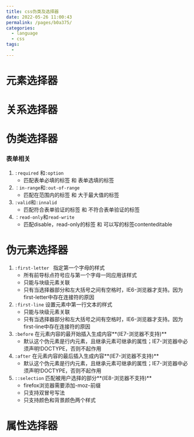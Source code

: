 ```yaml
---
title: css伪类及选择器
date: 2022-05-26 11:00:43
permalink: /pages/b0a375/
categories:
  - language
  - css
tags:
  - 
---
```

# 元素选择器

# 关系选择器













# 伪类选择器

### 表单相关

1. `:required` 和`:option`
   - 匹配表单必填的标签 和 表单选填的标签
2. `：in-range`和`:out-of-range`
   - 匹配在范围内的标签 和 大于最大值的标签
3. `:valid`和`:innalid`
   - 匹配符合表单验证的标签 和 不符合表单验证的标签
4. `：read-only`和`read-write`
   - 匹配disable，read-only的标签 和 可以写的标签contenteditable





# 伪元素选择器

1. `:first-letter ` 指定第一个字母的样式
   - 所有前导标点符号应与第一个字母一同应用该样式
   - 只能与块级元素关联
   - 只有当选择器部分和左大括号之间有空格时，IE6-浏览器才支持。因为first-letter中存在连接符的原因
2. `:first-line` 设置元素中第一行文本的样式
   - 只能与块级元素关联
   - 只有当选择器部分和左大括号之间有空格时，IE6-浏览器才支持。因为first-line中存在连接符的原因
3. `:before` 在元素内容的最开始插入生成内容**(IE7-浏览器不支持)**
   - 默认这个伪元素是行内元素，且继承元素可继承的属性；IE7-浏览器中必须声明!DOCTYPE，否则不起作用
4. `:after` 在元素内容的最后插入生成内容**(IE7-浏览器不支持)**
   - 默认这个伪元素是行内元素，且继承元素可继承的属性；IE7-浏览器中必须声明!DOCTYPE，否则不起作用
5. `::selection` 匹配被用户选择的部分**(IE8-浏览器不支持)**
   - firefox浏览器需要添加-moz-前缀
   - 只支持双冒号写法
   - 只支持颜色和背景颜色两个样式

# 属性选择器

